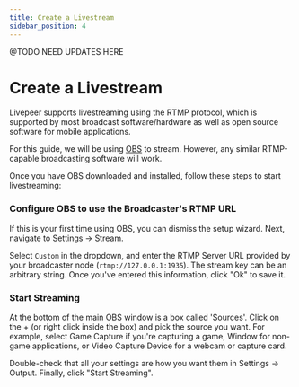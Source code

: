 ```yaml
---
title: Create a Livestream
sidebar_position: 4
---
```


@TODO NEED UPDATES HERE

# Create a Livestream

Livepeer supports livestreaming using the RTMP protocol, which is supported by
most broadcast software/hardware as well as open source software for mobile
applications.

For this guide, we will be using [OBS](https://obsproject.com/download) to stream. However, any similar RTMP-capable broadcasting software will work.

Once you have OBS downloaded and installed, follow these steps to start livestreaming:

### Configure OBS to use the Broadcaster's RTMP URL

If this is your first time using OBS, you can dismiss the setup wizard. Next, navigate to Settings -> Stream.

Select `Custom` in the dropdown, and enter the RTMP Server URL provided by your broadcaster node (`rtmp://127.0.0.1:1935`). The stream key can be an arbitrary string. Once you've entered this information, click "Ok" to save it.

### Start Streaming

At the bottom of the main OBS window is a box called 'Sources'. Click on the + (or right click inside the box) and pick the source you want. For example, select Game Capture if you're capturing a game, Window for non-game applications, or Video Capture Device for a webcam or capture card.

Double-check that all your settings are how you want them in Settings -> Output. Finally, click "Start Streaming".

